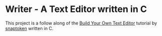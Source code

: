 # Writer - A Text Editor written in C

This project is a follow along of the [Build Your Own Text Editor](https://viewsourcecode.org/snaptoken/kilo/index.html) tutorial by [snaptoken](https://github.com/snaptoken) written in C.

